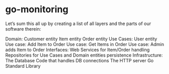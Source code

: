 # go-monitoring

Let’s sum this all up by creating a list of all layers and the parts of our software therein:

Domain:
    Customer entity
    Item entity
    Order entity
Use Cases:
    User entity
    Use case: Add Item to Order
    Use case: Get Items in Order
    Use case: Admin adds Item to Order
Interfaces:
    Web Services for Item/Order handling
    Repositories for Use Cases and Domain entities persistence
Infrastructure:
    The Database
    Code that handles DB connections
    The HTTP server
    Go Standard Library